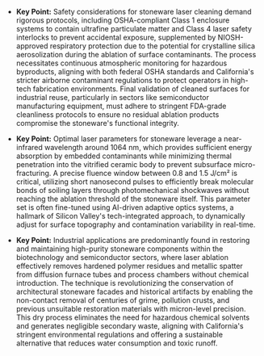 *   **Key Point:** Safety considerations for stoneware laser cleaning demand rigorous protocols, including OSHA-compliant Class 1 enclosure systems to contain ultrafine particulate matter and Class 4 laser safety interlocks to prevent accidental exposure, supplemented by NIOSH-approved respiratory protection due to the potential for crystalline silica aerosolization during the ablation of surface contaminants.
    The process necessitates continuous atmospheric monitoring for hazardous byproducts, aligning with both federal OSHA standards and California's stricter airborne contaminant regulations to protect operators in high-tech fabrication environments. Final validation of cleaned surfaces for industrial reuse, particularly in sectors like semiconductor manufacturing equipment, must adhere to stringent FDA-grade cleanliness protocols to ensure no residual ablation products compromise the stoneware's functional integrity.

*   **Key Point:** Optimal laser parameters for stoneware leverage a near-infrared wavelength around 1064 nm, which provides sufficient energy absorption by embedded contaminants while minimizing thermal penetration into the vitrified ceramic body to prevent subsurface micro-fracturing. A precise fluence window between 0.8 and 1.5 J/cm² is critical, utilizing short nanosecond pulses to efficiently break molecular bonds of soiling layers through photomechanical shockwaves without reaching the ablation threshold of the stoneware itself. This parameter set is often fine-tuned using AI-driven adaptive optics systems, a hallmark of Silicon Valley's tech-integrated approach, to dynamically adjust for surface topography and contamination variability in real-time.

*   **Key Point:** Industrial applications are predominantly found in restoring and maintaining high-purity stoneware components within the biotechnology and semiconductor sectors, where laser ablation effectively removes hardened polymer residues and metallic spatter from diffusion furnace tubes and process chambers without chemical introduction. The technique is revolutionizing the conservation of architectural stoneware facades and historical artifacts by enabling the non-contact removal of centuries of grime, pollution crusts, and previous unsuitable restoration materials with micron-level precision. This dry process eliminates the need for hazardous chemical solvents and generates negligible secondary waste, aligning with California's stringent environmental regulations and offering a sustainable alternative that reduces water consumption and toxic runoff.